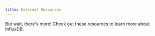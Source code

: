 ```yaml
---
title: External Resources
---
```


But wait, there's more!
Check out these resources to learn more about InfluxDB.
